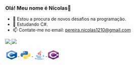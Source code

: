 ### Olá! Meu nome é Nícolas👋

- 🔭 Estou a procura de novos desafios na programação.
- 🌱 Estudando C#.
- 📫 Contate-me no email: pereira.nicolas1210@gmail.com

 <div>
  <a href="https://github.com/NickSilva121">
  <img height="180em" src="https://github-readme-stats.vercel.app/api?username=NickSilva121&show_icons=false&theme=dark&include_all_commits=true&count_private=true"/>
  <img height="180em" src="https://github-readme-stats.vercel.app/api/top-langs/?username=NickSilva121&layout=compact&langs_count=7&theme=dark"/>
</div>
  
  <div style="display: inline_block"><br>
  <img align="center" alt="Nick-C" height="30" width="40" src="https://github.com/devicons/devicon/blob/master/icons/c/c-original.svg">
  <img align="center" alt="Nick-Python" height="30" width="40" src="https://raw.githubusercontent.com/devicons/devicon/master/icons/python/python-original.svg">
  <img align="center" alt="Nick-Java" height="30" width="40" src="https://github.com/devicons/devicon/blob/master/icons/java/java-original.svg">
  <img align="center" alt="Nick-Csharp" height="30" width="40" src="https://raw.githubusercontent.com/devicons/devicon/master/icons/csharp/csharp-original.svg">
</div>
